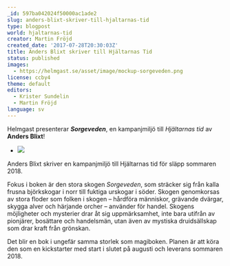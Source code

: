 ```yaml
---
_id: 597ba042024f50000ac1ade2
slug: anders-blixt-skriver-till-hjaltarnas-tid
type: blogpost
world: hjaltarnas-tid
creator: Martin Fröjd
created_date: '2017-07-28T20:30:03Z'
title: Anders Blixt skriver till Hjältarnas Tid
status: published
images:
  - https://helmgast.se/asset/image/mockup-sorgeveden.png
license: ccby4
theme: default
editors:
  - Krister Sundelin
  - Martin Fröjd
language: sv
---
```

Helmgast presenterar ***Sorgeveden***, en kampanjmiljö till *Hjältarnas tid* av **Anders Blixt**!

* ![](https://helmgast.se/asset/image/mockup-sorgeveden.png#thumb)

Anders Blixt skriver en kampanjmiljö till Hjältarnas tid för släpp sommaren 2018.

Fokus i boken är den stora skogen *Sorgeveden*, som sträcker sig från kalla frusna björkskogar i norr till fuktiga urskogar i söder. Skogen genomkorsas av stora floder som folken i skogen – hårdföra människor, grävande dvärgar, skygga alver och härjande orcher – använder för handel. Skogens möjligheter och mysterier drar åt sig uppmärksamhet, inte bara utifrån av pionjärer, bosättare och handelsmän, utan även av mystiska druidsällskap som drar kraft från grönskan.

Det blir en bok i ungefär samma storlek som magiboken. Planen är att köra den som en kickstarter med start i slutet på augusti och leverans sommaren 2018.
